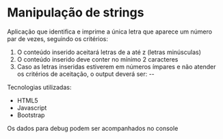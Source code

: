 # Manipulação de strings

Aplicação que identifica e imprime a única letra que aparece um número par de vezes, seguindo os critérios:

1. O conteúdo inserido aceitará letras de a até z (letras minúsculas)
2. O conteúdo inserido deve conter no mínimo 2 caracteres
3. Caso as letras inseridas estiverem em números ímpares e não atender os
critérios de aceitação, o output deverá ser: --

Tecnologias utilizadas:

- HTML5
- Javascript
- Bootstrap

Os dados para debug podem ser acompanhados no console
